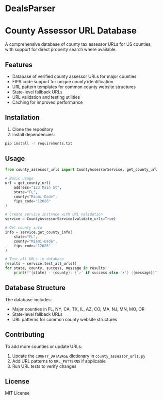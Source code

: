 # DealsParser
# County Assessor URL Database

A comprehensive database of county tax assessor URLs for US counties, with support for direct property search where available.

## Features

- Database of verified county assessor URLs for major counties
- FIPS code support for unique county identification
- URL pattern templates for common county website structures
- State-level fallback URLs
- URL validation and testing utilities
- Caching for improved performance

## Installation

1. Clone the repository
2. Install dependencies:
```bash
pip install -r requirements.txt
```

## Usage

```python
from county_assessor_urls import CountyAssessorService, get_county_url

# Basic usage
url = get_county_url(
    address="123 Main St",
    state="FL",
    county="Miami-Dade",
    fips_code="12086"
)

# Create service instance with URL validation
service = CountyAssessorService(validate_urls=True)

# Get county info
info = service.get_county_info(
    state="FL",
    county="Miami-Dade",
    fips_code="12086"
)

# Test all URLs in database
results = service.test_all_urls()
for state, county, success, message in results:
    print(f"{state} - {county}: {'✓' if success else '✗'} ({message})")
```

## Database Structure

The database includes:
- Major counties in FL, NY, CA, TX, IL, AZ, CO, MA, NJ, MN, MO, OR
- State-level fallback URLs
- URL patterns for common county website structures

## Contributing

To add more counties or update URLs:
1. Update the `COUNTY_DATABASE` dictionary in `county_assessor_urls.py`
2. Add URL patterns to `URL_PATTERNS` if applicable
3. Run URL tests to verify changes

## License

MIT License 

